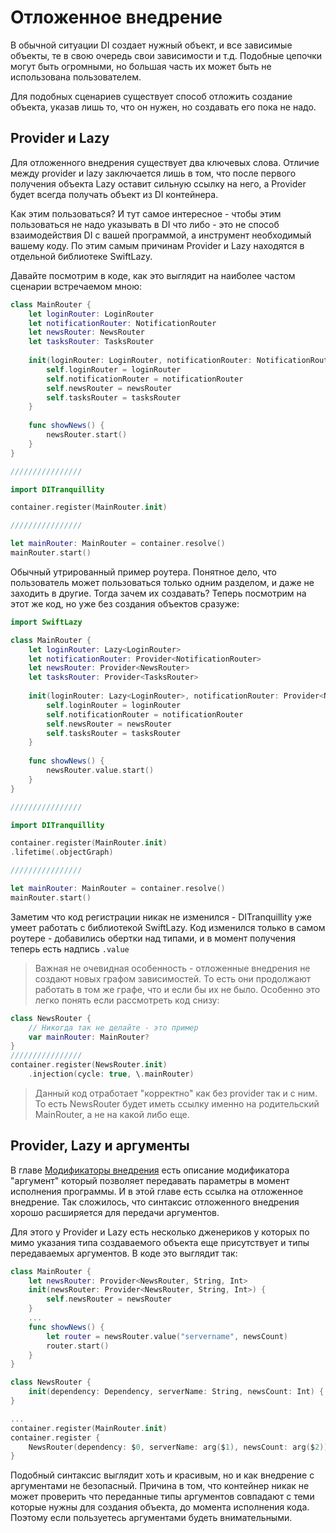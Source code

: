 # Отложенное внедрение
В обычной ситуации DI создает нужный объект, и все зависимые объекты, те в свою очередь свои зависимости и т.д. Подобные цепочки могут быть огромными, но большая часть их может быть не использована пользователем.

Для подобных сценариев существует способ отложить создание объекта, указав лишь то, что он нужен, но создавать его пока не надо.

## Provider и Lazy
Для отложенного внедрения существует два ключевых слова. Отличие между provider и lazy заключается лишь в том, что после первого получения объекта Lazy оставит сильную ссылку на него, а Provider будет всегда получать объект из DI контейнера. 

Как этим пользоваться? И тут самое интересное - чтобы этим пользоваться не надо указывать в DI что либо - это не способ взаимодействия DI с вашей программой, а инструмент необходимый вашему коду. По этим самым причинам Provider и Lazy находятся в отдельной библиотеке SwiftLazy.

Давайте посмотрим в коде, как это выглядит на наиболее частом сценарии встречаемом мною:
```Swift
class MainRouter {
    let loginRouter: LoginRouter
    let notificationRouter: NotificationRouter
    let newsRouter: NewsRouter
    let tasksRouter: TasksRouter
    
    init(loginRouter: LoginRouter, notificationRouter: NotificationRouter, newsRouter: NewsRouter, tasksRouter: TasksRouter) {
        self.loginRouter = loginRouter
        self.notificationRouter = notificationRouter
        self.newsRouter = newsRouter
        self.tasksRouter = tasksRouter
    }
    
    func showNews() {
        newsRouter.start()
    }
}

////////////////

import DITranquillity

container.register(MainRouter.init)

////////////////

let mainRouter: MainRouter = container.resolve()
mainRouter.start()
```
Обычный утрированный пример роутера. Понятное дело, что пользователь может пользоваться только одним разделом, и даже не заходить в другие. Тогда зачем их создавать?
Теперь посмотрим на этот же код, но уже без создания объектов сразуже:
```Swift
import SwiftLazy

class MainRouter {
    let loginRouter: Lazy<LoginRouter>
    let notificationRouter: Provider<NotificationRouter>
    let newsRouter: Provider<NewsRouter>
    let tasksRouter: Provider<TasksRouter>
    
    init(loginRouter: Lazy<LoginRouter>, notificationRouter: Provider<NotificationRouter>, newsRouter: Provider<NewsRouter>, tasksRouter: Provider<TasksRouter>) {
        self.loginRouter = loginRouter
        self.notificationRouter = notificationRouter
        self.newsRouter = newsRouter
        self.tasksRouter = tasksRouter
    }
    
    func showNews() {
        newsRouter.value.start()
    }
}

////////////////

import DITranquillity

container.register(MainRouter.init)
.lifetime(.objectGraph)

////////////////

let mainRouter: MainRouter = container.resolve()
mainRouter.start()
```
Заметим что код регистрации никак не изменился - DITranquillity уже умеет работать с библиотекой SwiftLazy. 
Код изменился только в самом роутере - добавились обертки над типами, и в момент получения теперь есть надпись `.value`

> Важная не очевидная особенность - отложенные внедрения не создают новых графом зависимостей. То есть они продолжают работать в том же графе, что и если бы их не было. Особенно это легко понять если рассмотреть код снизу:
```Swift
class NewsRouter {
    // Никогда так не делайте - это пример
    var mainRouter: MainRouter?
}
////////////////
container.register(NewsRouter.init)
    .injection(cycle: true, \.mainRouter)
```
> Данный код отработает "корректно" как без provider так и с ним. То есть NewsRouter будет иметь ссылку именно на родительский MainRouter, а не на какой либо еще.

## Provider, Lazy и аргументы
В главе [Модификаторы внедрения](modificated_injection.md) есть описание модификатора "аргумент" который позволяет передавать параметры в момент исполнения программы. И в этой главе есть ссылка на отложенное внедрение. Так сложилось, что синтаксис отложенного внедрения хорошо расширяется для передачи аргументов.

Для этого у Provider и Lazy есть несколько дженериков у которых по мимо указания типа создаваемого объекта еще присутствует и типы передаваемых аргументов. В коде это выглядит так:
```Swift
class MainRouter {
    let newsRouter: Provider<NewsRouter, String, Int>
    init(newsRouter: Provider<NewsRouter, String, Int>) {
        self.newsRouter = newsRouter
    }
    ...
    func showNews() {
        let router = newsRouter.value("servername", newsCount)
        router.start()
    }
}

class NewsRouter {
    init(dependency: Dependency, serverName: String, newsCount: Int) { ... }
}

...
container.register(MainRouter.init)
container.register {
    NewsRouter(dependency: $0, serverName: arg($1), newsCount: arg($2)) 
}
```
Подобный синтаксис выглядит хоть и красивым, но и как внедрение с аргументами не безопасный. Причина в том, что контейнер никак не может проверить что переданные типы аргументов совпадают с теми которые нужны для создания объекта, до момента исполнения кода. Поэтому если пользуетесь аргументами будеть внимательными.
